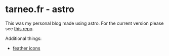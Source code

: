 # tarneo.fr - astro

This was my personal blog made using astro.
For the current version please see [this repo](https://github.com/tarneaux/tarneo.fr).


Additional things:
- [feather icons](https://feathericons.com/)
